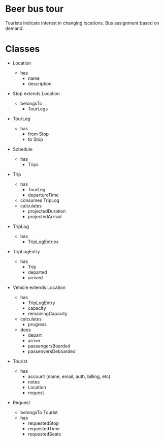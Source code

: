 # Beer bus tour

Tourists indicate interest in changing locations. Bus assignment based on
demand.

# Classes

- Location
  - has
    - name
    - description

- Stop extends Location
  - belongsTo
    - TourLegs

- TourLeg
  - has
    - from Stop
    - to   Stop

- Schedule
  - has
    - Trips

- Trip
  - has
    - TourLeg
    - departureTime
  - consumes TripLog
  - calculates
    - projectedDuration
    - projectedArrival

- TripLog
  - has
    - TripLogEntries

- TripLogEntry
  - has
    - Trip
    - departed
    - arrived

- Vehicle extends Location
  - has
    - TripLogEntry
    - capacity
    - remainingCapacity
  - calculates
    - progress
  - does
    - depart
    - arrive
    - passengersBoarded
    - passenversDeboarded

- Tourist
  - has
    - account (name, email, auth, billing, etc)
    - notes
    - Location
    - request

- Request
  - belongsTo Tourist
  - has
    - requestedStop
    - requestedTime
    - requestedSeats
